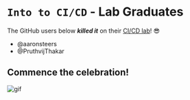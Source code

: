 # `Into to CI/CD` - Lab Graduates

The GitHub users below ***killed it*** on their [CI/CD lab](intro.md)! 😎

[//]: # (Add your username below, in alphabetical order to prevent conflicts and duplication.)

- @aaronsteers
- @PruthvijThakar

## Commence the celebration!

[//]: # (Psst - feel free to add more art or GIFs here if you are so inclined!)

![gif](resources/congrats01.gif)
